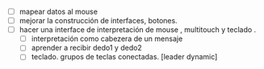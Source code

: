 - [ ] mapear datos al mouse
- [ ] mejorar la construcción de interfaces, botones. 
- [ ] hacer una interface de interpretación de mouse , multitouch y teclado . 
	- [ ] interpretación como cabezera de un mensaje
	- [ ] aprender a recibir dedo1 y dedo2
	- [ ] teclado. grupos de teclas conectadas.  [leader dynamic]
